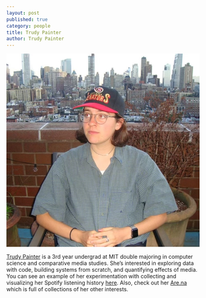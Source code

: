 ```yaml
---
layout: post
published: true
category: people
title: Trudy Painter
author: Trudy Painter
---
```


![Trudy.jpg](/assets/Trudy.jpg)

[Trudy Painter](http://trudy.computer/) is a 3rd year undergrad at MIT double majoring in computer science and comparative media studies. She’s interested in exploring data with code, building systems from scratch, and quantifying effects of media. You can see an example of her experimentation with collecting and visualizing her Spotify listening history [here](http://trudy.tube/). Also, check out her [Are.na](https://www.are.na/trudy-painter) which is full of collections of her other interests.
